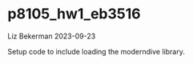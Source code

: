 p8105_hw1_eb3516
================
Liz Bekerman
2023-09-23

Setup code to include loading the moderndive library.

